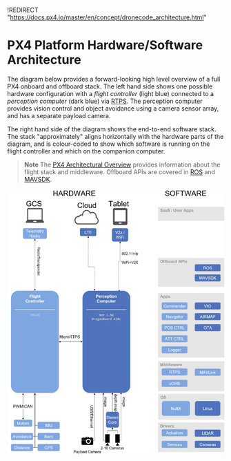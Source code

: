 !REDIRECT "https://docs.px4.io/master/en/concept/dronecode_architecture.html"

# PX4 Platform Hardware/Software Architecture

The diagram below provides a forward-looking high level overview of a full PX4 onboard and offboard stack.
The left hand side shows one possible hardware configuration with a *flight controller* (light blue) connected to a *perception computer* (dark blue) via [RTPS](../middleware/micrortps.md).
The perception computer provides vision control and object avoidance using a camera sensor array, and has a separate payload camera.

The right hand side of the diagram shows the end-to-end software stack.
The stack "approximately" aligns horizontally with the hardware parts of the diagram, and is colour-coded to show which software is running on the flight controller and which on the companion computer.

> **Note** The [PX4 Architectural Overview](../concept/architecture.md) provides information about the flight stack and middleware.
  Offboard APIs are covered in [ROS](../ros/README.md) and [MAVSDK](https://mavsdk.mavlink.io/develop/en/index.html).

![PX4 Platform architecture](../../assets/diagrams/dronecode_platform_architecture.jpg)

<!-- The drawing is on draw.io: https://drive.google.com/file/d/14sgSpcs7NcBatW-qn0dLtyMHvwNMSSlm/view?usp=sharing. Request access from dev team. -->
